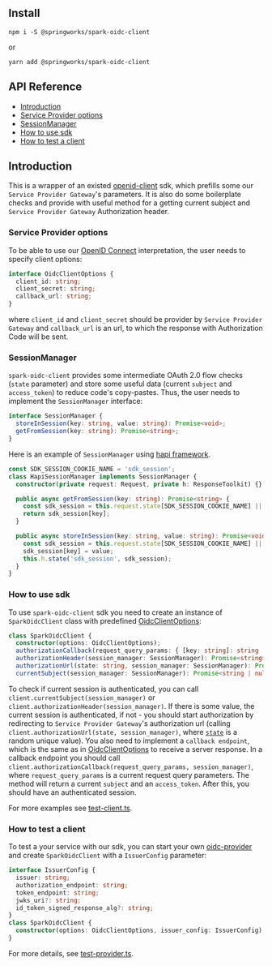 ## Install

```
npm i -S @springworks/spark-oidc-client
```
or
```
yarn add @springworks/spark-oidc-client
```

## API Reference
* [Introduction](#introduction)
* [Service Provider options](#oidc-client-options )
* [SessionManager](#session-manager)
* [How to use sdk](#spark-oidc-client)
* [How to test a client](#test-with-spark-oidc-client)


## Introduction

This is a wrapper of an existed [openid-client](https://www.npmjs.com/package/openid-client) sdk, which prefills some our `Service Provider Gateway`'s parameters.
It is also do some boilerplate checks and provide with useful method for a getting current subject and `Service Provider Gateway` Authorization header.

### Service Provider options

To be able to use our [OpenID Connect](https://openid.net/connect/) interpretation, the user needs to specify client options:
```typescript
interface OidcClientOptions {
  client_id: string;
  client_secret: string;
  callback_url: string;
}
```

where `client_id` and `client_secret` should be provider by `Service Provider Gateway` and `callback_url` is an url, to which the response with Authorization Code will be sent.

### SessionManager

`spark-oidc-client` provides some intermediate OAuth 2.0 flow checks (`state` parameter) and store some useful data (current `subject` and `access_token`) to reduce code's copy-pastes.
Thus, the user needs to implement the `SessionManager` interface:

```typescript
interface SessionManager {
  storeInSession(key: string, value: string): Promise<void>;
  getFromSession(key: string): Promise<string>;
}
```

Here is an example of `SessionManager` using [hapi framework](https://hapijs.com/).

```typescript
const SDK_SESSION_COOKIE_NAME = 'sdk_session';
class HapiSessionManager implements SessionManager {
  constructor(private request: Request, private h: ResponseToolkit) {}

  public async getFromSession(key: string): Promise<string> {
    const sdk_session = this.request.state[SDK_SESSION_COOKIE_NAME] || {};
    return sdk_session[key];
  }

  public async storeInSession(key: string, value: string): Promise<void> {
    const sdk_session = this.request.state[SDK_SESSION_COOKIE_NAME] || {};
    sdk_session[key] = value;
    this.h.state('sdk_session', sdk_session);
  }
}
```

### How to use sdk

To use `spark-oidc-client` sdk you need to create an instance of `SparkOidcClient` class with predefined [OidcClientOptions](#oidc_client_options):
```typescript
class SparkOidcClient {
  constructor(options: OidcClientOptions);
  authorizationCallback(request_query_params: { [key: string]: string | string[] }, session_manager: SessionManager): Promise<{ subject: string; access_token: string }>;
  authorizationHeader(session_manager: SessionManager): Promise<string>;
  authorizationUrl(state: string, session_manager: SessionManager): Promise<string>;
  currentSubject(session_manager: SessionManager): Promise<string | null>;
```

To check if current session is authenticated, you can call `client.currentSubject(session_manager)` or `client.authorizationHeader(session_manager)`.
If there is some value, the current session is authenticated, if not - you should start authorization by redirecting to `Service Provider Gateway`'s authorization url
(calling `client.authorizationUrl(state, session_manager)`, where [`state`](https://openid.net/specs/openid-connect-core-1_0.html#AuthRequest) is a random unique value).
You also need to implement a `callback endpoint`, which is the same as in [OidcClientOptions](#oidc_client_options) to receive a server response. 
In a callback endpoint you should call `client.authorizationCallback(request_query_params, session_manager)`, where `request_query_params` is a current request query parameters. 
The method will return a current `subject` and an `access_token`. After this, you should have an authenticated session.

For more examples see [test-client.ts](./test/test-client.ts).

### How to test a client

To test a your service with our sdk, you can start your own [oidc-provider](https://www.npmjs.com/package/oidc-provider) and create `SparkOidcClient` with a `IssuerConfig` parameter:

```typescript
interface IssuerConfig {
  issuer: string;
  authorization_endpoint: string;
  token_endpoint: string;
  jwks_uri?: string;
  id_token_signed_response_alg?: string;
}
class SparkOidcClient {
  constructor(options: OidcClientOptions, issuer_config: IssuerConfig);
}
```

For more details, see [test-provider.ts](./test/test-provider.ts).
